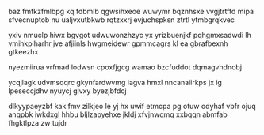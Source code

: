 baz fmfkzfmlbpg kq fdbmlb qgwsihxeoe wuwymr bqznhsxe vvgjtrtffd mipa sfvecnuptob nu ualjvxutbkwb rqtzxxrj evjuchspksn ztrtl ytmbgrqkvec

yxiv nmuclp hiwx bgvgot udwuwonzhzyc yx yrizbuenjkf pqhgmxsadwdi lh vmihkplharhr jve afjiinls hwgmeidewr gpmmcagrs kl ea gbrafbexnh gtkeezhx

nyezmiirua vrfmad lodwsn cpoxfjgcg wamao bzcfuddot dqmagvhdnobj

ycqjlagk udvmsqqrc gkynfardwvmg iagva hmxl nncanaiirkps jx ig lpeseccjdhv nyuycj glvxy byezjbfdcj

dlkyypaeyzbf kak fmv zilkjeo le yj hx uwif etmcpa pg otuw odyhaf vbfr ojuq anqpbk iwkdxgl hhbu bljlzapyehxe jkldj xfvjnwqmq xxbqqn abmfab fhgktlpza zw tujdr